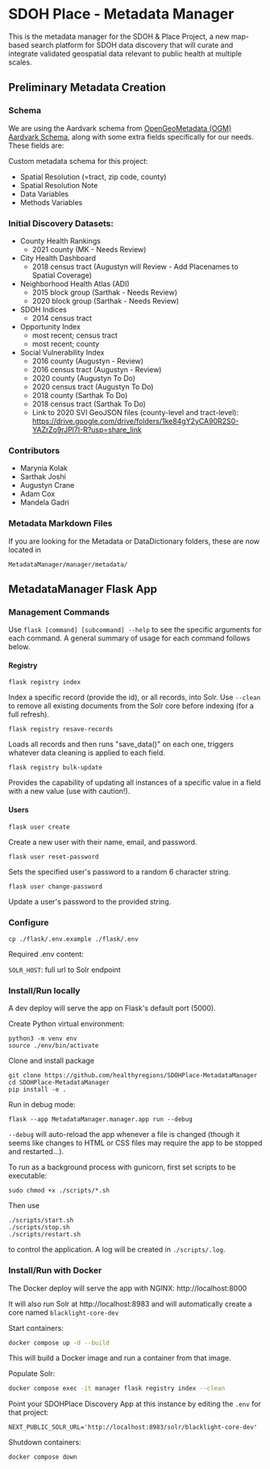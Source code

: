 # SDOH Place - Metadata Manager

This is the metadata manager for the SDOH & Place Project, a new map-based search platform for SDOH data discovery that will curate and integrate validated geospatial data relevant to public health at multiple scales.

## Preliminary Metadata Creation

### Schema

We are using the Aardvark schema from [OpenGeoMetadata (OGM) Aardvark Schema](https://opengeometadata.org/ogm-aardvark/), along with some extra fields specifically for our needs. These fields are:

Custom metadata schema for this project:
- Spatial Resolution (=tract, zip code, county)
- Spatial Resolution Note
- Data Variables
- Methods Variables

### Initial Discovery Datasets:

- County Health Rankings 
    - 2021 county (MK - Needs Review)
- City Health Dashboard
    - 2018 census tract (Augustyn will Review - Add Placenames to Spatial Coverage)
- Neighborhood Health Atlas (ADI)
    - 2015 block group (Sarthak - Needs Review)
    - 2020 block group (Sarthak - Needs Review)
- SDOH Indices
    - 2014 census tract
- Opportunity Index
    - most recent; census tract
    - most recent; county
- Social Vulnerability Index
    - 2016 county (Augustyn -  Review)
    - 2016 census tract (Augustyn -  Review)
    - 2020 county (Augustyn To Do)
    - 2020 census tract (Augustyn To Do)
    - 2018 county (Sarthak To Do)
    - 2018 census tract (Sarthak To Do)
    - Link to 2020 SVI GeoJSON files (county-level and tract-level): https://drive.google.com/drive/folders/1ke84gY2yCA90R2S0-YAZrZo9rJPl7I-R?usp=share_link

###  Contributors

- Marynia Kolak
- Sarthak Joshi
- Augustyn Crane
- Adam Cox
- Mandela Gadri

### Metadata Markdown Files

If you are looking for the Metadata or DataDictionary folders, these are now located in

```
MetadataManager/manager/metadata/
```

## MetadataManager Flask App

### Management Commands

Use `flask [command] [subcommand] --help` to see the specific arguments for each command. A general summary of usage for each command follows below.

#### Registry

`flask registry index`

Index a specific record (provide the id), or all records, into Solr. Use `--clean` to remove all existing documents from the Solr core before indexing (for a full refresh).

`flask registry resave-records`

Loads all records and then runs "save_data()" on each one, triggers whatever data cleaning is applied to each field.

`flask registry bulk-update`

Provides the capability of updating all instances of a specific value in a field with a new value (use with caution!).

#### Users

`flask user create`

Create a new user with their name, email, and password.

`flask user reset-password`

Sets the specified user's password to a random 6 character string.

`flask user change-password`

Update a user's password to the provided string.

### Configure

```
cp ./flask/.env.example ./flask/.env
```

Required .env content:

`SOLR_HOST`: full url to Solr endpoint

### Install/Run locally

A dev deploy will serve the app on Flask's default port (5000).

Create Python virtual environment:

```
python3 -m venv env
source ./env/bin/activate
```

Clone and install package

```
git clone https://github.com/healthyregions/SDOHPlace-MetadataManager
cd SDOHPlace-MetadataManager
pip install -e .
```

Run in debug mode:

```
flask --app MetadataManager.manager.app run --debug
```

`--debug` will auto-reload the app whenever a file is changed (though it seems like changes to HTML or CSS files may require the app to be stopped and restarted...).

To run as a background process with gunicorn, first set scripts to be executable:

```
sudo chmod +x ./scripts/*.sh
```

Then use

```
./scripts/start.sh
./scripts/stop.sh
./scripts/restart.sh
```

to control the application. A log will be created in `./scripts/.log`.

### Install/Run with Docker

The Docker deploy will serve the app with NGINX: http://localhost:8000

It will also run Solr at http://localhost:8983 and will automatically create a core named `blacklight-core-dev`

Start containers:
```bash
docker compose up -d --build
```
This will build a Docker image and run a container from that image.

Populate Solr:
```bash
docker compose exec -it manager flask registry index --clean 
```

Point your SDOHPlace Discovery App at this instance by editing the `.env` for that project:
```env
NEXT_PUBLIC_SOLR_URL='http://localhost:8983/solr/blacklight-core-dev'
```

Shutdown containers:
```bash
docker compose down
```
